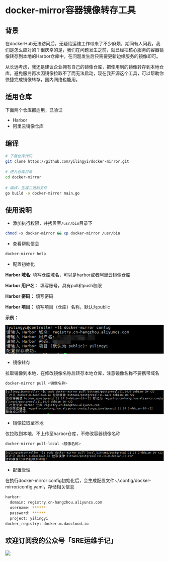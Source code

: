 # docker-mirror容器镜像转存工具

## 背景

在dockerHub无法访问后，无疑给运维工作带来了不少麻烦，期间有人问我，我们是怎么应对的？很庆幸的是，我们在问题发生之前，就已经把核心服务的容器镜像转存到本地的Harbor仓库中，在问题发生后只需要更新边缘服务的镜像即可。

从长远考虑，我还是建议企业拥有自己的镜像仓库，把使用到的镜像转存到本地仓库，避免服务再次因镜像拉取不了而无法启动，现在我开源这个工具，可以帮助你快捷完成镜像转存，国内网络也能用。

## 适用仓库

下面两个仓库都适用，已验证

* Harbor
* 阿里云镜像仓库

## 编译

```bash
# 下载仓库代码
git clone https://github.com/yilingyi/docker-mirror.git

# 进入仓库目录
cd docker-mirror

# 编译，生成二进制文件
go build -o docker-mirror main.go
```

## 使用说明

* 添加执行权限，并拷贝至`/usr/bin`目录下

```bash
chmod +x docker-mirror && cp docker-mirror /usr/bin
```

* 查看帮助信息

```bash
docker-mirror help
```

* 配置初始化

**Harbor 域名:** 填写仓库域名，可以是harbor或者阿里云镜像仓库

**Harbor 用户名：** 填写账号，具有pull和push权限

**Harbor 密码：** 填写密码

**Harbor 项目：** 填写项目（仓库）名称，默认为public

**示例：** 

![](static/pic/1.png)

* 镜像转存

拉取镜像到本地，在修改镜像名称后转存本地仓库，注意镜像名称不要携带域名

```bash
docker-mirror pull <镜像名称>
```

![](static/pic/2.png)

* 镜像拉取至本地

仅拉取到本地，不上传至harbor仓库，不修改容器镜像名称

```bash
docker-mirror pull-local <镜像名称>
```

![](static/pic/3.png)

* 配置管理

在执行docker-mirror config初始化后，会生成配置文件~/.config/docker-mirror/config.yaml，存储相关信息

```bash
harbor:
  domain: registry.cn-hangzhou.aliyuncs.com
  username: ******
  password: ******
  project: yilingyi
docker_registry: docker.m.daocloud.io
```

## **欢迎订阅我的公众号「SRE运维手记」**
![](static/pic/4.png)